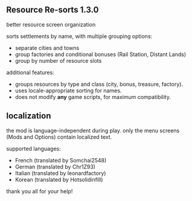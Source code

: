 ## Resource Re-sorts 1.3.0
better resource screen organization

sorts settlements by name, with multiple grouping options:
- separate cities and towns
- group factories and conditional bonuses (Rail Station, Distant Lands)
- group by number of resource slots

additional features:
- groups resources by type and class (city, bonus, treasure, factory).
- uses locale-appropriate sorting for names.
- does not modify **any** game scripts, for maximum compatibility.

## localization
the mod is language-independent during play.
only the menu screens (Mods and Options) contain localized text.

supported languages:

- French (translated by Somchai2548)
- German (translated by Chr1Z93)
- Italian (translated by leonardfactory)
- Korean (translated by Hotsolidinfill)

thank you all for your help!
